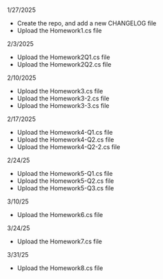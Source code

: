 1/27/2025 
- Create the repo, and add a new CHANGELOG file
- Upload the Homework1.cs file

2/3/2025
- Upload the Homework2Q1.cs file
- Upload the Homework2Q2.cs file

2/10/2025
- Upload the Homework3.cs file
- Upload the Homework3-2.cs file
- Upload the Homework3-3.cs file

2/17/2025
- Upload the Homework4-Q1.cs file
- Upload the Homework4-Q2.cs file
- Upload the Homework4-Q2-2.cs file

2/24/25
- Upload the Homework5-Q1.cs file
- Upload the Homework5-Q2.cs file
- Upload the Homework5-Q3.cs file

3/10/25
- Upload the Homework6.cs file

3/24/25
- Upload the Homework7.cs file

3/31/25
- Upload the Homework8.cs file
